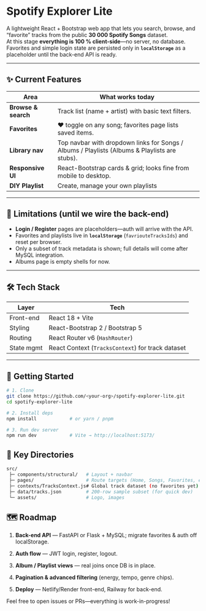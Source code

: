 # Spotify Explorer Lite

A lightweight React + Bootstrap web app that lets you search, browse, and
“favorite” tracks from the public **30 000 Spotify Songs** dataset.  
At this stage **everything is 100 % client-side**—no server, no database.  
Favorites and simple login state are persisted only in **`localStorage`** as a
placeholder until the back-end API is ready.

---

## ✨ Current Features
| Area | What works today |
|------|------------------|
| **Browse & search** | Track list (name + artist) with basic text filters. |
| **Favorites** | ♥ toggle on any song; favorites page lists saved items. |
| **Library nav** | Top navbar with dropdown links for Songs / Albums / Playlists (Albums & Playlists are stubs). |
| **Responsive UI** | React-Bootstrap cards & grid; looks fine from mobile to desktop. |
| **DIY Playlist** | Create, manage your own playlists |

---

## 🚧 Limitations (until we wire the back-end)

* **Login / Register** pages are placeholders—auth will arrive with the API.
* Favorites and playlists live in **`localStorage`** (`favriouteTracksIds`) and reset per browser.
* Only a subset of track metadata is shown; full details will come after MySQL
  integration.
* Albums page is empty shells for now.

---

## 🛠 Tech Stack

| Layer | Tech |
|-------|------|
| Front-end | React 18 + Vite |
| Styling | React-Bootstrap 2 / Bootstrap 5 |
| Routing | React Router v6 (`HashRouter`) |
| State mgmt | React Context (`TracksContext`) for track dataset |

---

## 🚀 Getting Started

```bash
# 1. Clone
git clone https://github.com/<your-org>/spotify-explorer-lite.git
cd spotify-explorer-lite

# 2. Install deps
npm install            # or yarn / pnpm

# 3. Run dev server
npm run dev            # Vite → http://localhost:5173/
```

## 📂 Key Directories
```bash
src/
 ├─ components/structural/   # Layout + navbar
 ├─ pages/                   # Route targets (Home, Songs, Favorites, etc.)
 ├─ contexts/TracksContext.js# Global track dataset (no favorites yet)
 ├─ data/tracks.json         # 200-row sample subset (for quick dev)
 └─ assets/                  # Logo, images
```

## 🗺 Roadmap
1. **Back-end API** — FastAPI or Flask + MySQL;
migrate favorites & auth off localStorage.

2. **Auth flow** — JWT login, register, logout.

3. **Album / Playlist views** — real joins once DB is in place.

4. **Pagination & advanced filtering** (energy, tempo, genre chips).

5. **Deploy** — Netlify/Render front-end, Railway for back-end.

Feel free to open issues or PRs—everything is work-in-progress!
